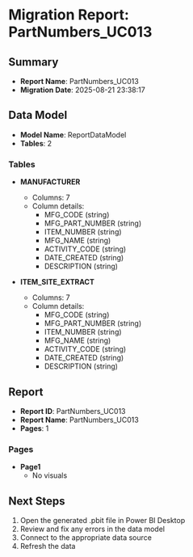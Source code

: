 # Migration Report: PartNumbers_UC013

## Summary

- **Report Name**: PartNumbers_UC013
- **Migration Date**: 2025-08-21 23:38:17

## Data Model

- **Model Name**: ReportDataModel
- **Tables**: 2

### Tables

- **MANUFACTURER**
  - Columns: 7
  - Column details:
    - MFG_CODE (string)
    - MFG_PART_NUMBER (string)
    - ITEM_NUMBER (string)
    - MFG_NAME (string)
    - ACTIVITY_CODE (string)
    - DATE_CREATED (string)
    - DESCRIPTION (string)

- **ITEM_SITE_EXTRACT**
  - Columns: 7
  - Column details:
    - MFG_CODE (string)
    - MFG_PART_NUMBER (string)
    - ITEM_NUMBER (string)
    - MFG_NAME (string)
    - ACTIVITY_CODE (string)
    - DATE_CREATED (string)
    - DESCRIPTION (string)


## Report

- **Report ID**: PartNumbers_UC013
- **Report Name**: PartNumbers_UC013
- **Pages**: 1

### Pages

- **Page1**
  - No visuals


## Next Steps

1. Open the generated .pbit file in Power BI Desktop
2. Review and fix any errors in the data model
3. Connect to the appropriate data source
4. Refresh the data
